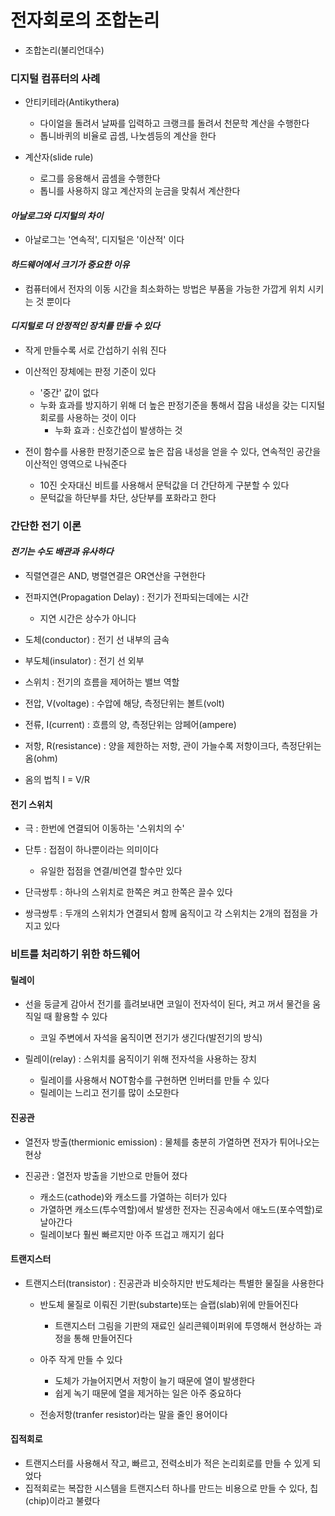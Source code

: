 # 전자회로의 조합논리
- 조합논리(불리언대수)

### 디지털 컴퓨터의 사례
- 안티키테라(Antikythera)
    - 다이얼을 돌려서 날짜를 입력하고 크랭크를 돌려서 천문학 계산을 수행한다
    - 톱니바퀴의 비율로 곱셈, 나눗셈등의 계산을 한다

- 계산자(slide rule) 
    - 로그를 응용해서 곱셈을 수행한다
    - 톱니를 사용하지 않고 계산자의 눈금을 맞춰서 계산한다

#### *아날로그와 디지털의 차이*
- 아날로그는 '연속적', 디지털은 '이산적' 이다

#### *하드웨어에서 크기가 중요한 이유*
- 컴퓨터에서 전자의 이동 시간을 최소화하는 방법은 부품을 가능한 가깝게 위치 시키는 것 뿐이다

#### *디지털로 더 안정적인 장치를 만들 수 있다*
- 작게 만들수록 서로 간섭하기 쉬워 진다
- 이산적인 장체에는 판정 기준이 있다
    - '중간' 값이 없다
    - 누화 효과를 방지하기 위해 더 높은 판정기준을 통해서 잡음 내성을 갖는 디지털 회로를 사용하는 것이 이다
        - 누화 효과 : 신호간섭이 발생하는 것
    
- 전이 함수를 사용한 판정기준으로 높은 잡음 내성을 얻을 수 있다, 연속적인 공간을 이산적인 영역으로 나눠준다
    - 10진 숫자대신 비트를 사용해서 문턱값을 더 간단하게 구분할 수 있다
    - 문턱값을 하단부를 차단, 상단부를 포화라고 한다


### 간단한 전기 이론

#### *전기는 수도 배관과 유사하다*
- 직렬연결은 AND, 병렬연결은 OR연산을 구현한다
- 전파지연(Propagation Delay) : 전기가 전파되는데에는 시간
    - 지연 시간은 상수가 아니다

- 도체(conductor) : 전기 선 내부의 금속
- 부도체(insulator) : 전기 선 외부
- 스위치 : 전기의 흐름을 제어하는 밸브 역할

- 전압, V(voltage) : 수압에 해당, 측정단위는 볼트(volt)
- 전류, I(current) : 흐름의 양, 측정단위는 암페어(ampere)
- 저항, R(resistance) : 양을 제한하는 저항, 관이 가늘수록 저항이크다, 측정단위는 옴(ohm)

- 옴의 법칙 I = V/R

#### 전기 스위치
- 극 : 한번에 연결되어 이동하는 '스위치의 수'
- 단투 : 접점이 하나뿐이라는 의미이다
    - 유일한 접점을 연결/비연결 할수만 있다

- 단극쌍투 : 하나의 스위치로 한쪽은 켜고 한쪽은 끌수 있다
- 쌍극쌍투 : 두개의 스위치가 연결되서 함께 움직이고 각 스위치는 2개의 접점을 가지고 있다

### 비트를 처리하기 위한 하드웨어

#### 릴레이
- 선을 둥글게 감아서 전기를 흘려보내면 코일이 전자석이 된다, 켜고 꺼서 물건을 움직일 때 활용할 수 있다
    - 코일 주변에서 자석을 움직이면 전기가 생긴다(발전기의 방식)

- 릴레이(relay) : 스위치를 움직이기 위해 전자석을 사용하는 장치
    - 릴레이를 사용해서 NOT함수를 구현하면 인버터를 만들 수 있다
    - 릴레이는 느리고 전기를 많이 소모한다

#### 진공관
- 열전자 방출(thermionic emission) : 물체를 충분히 가열하면 전자가 튀어나오는 현상

- 진공관 : 열전자 방출을 기반으로 만들어 졌다
    - 캐소드(cathode)와 캐소드를 가열하는 히터가 있다
    - 가열하면 캐소드(투수역할)에서 발생한 전자는 진공속에서 애노드(포수역할)로 날아간다
    - 릴레이보다 훨씬 빠르지만 아주 뜨겁고 깨지기 쉽다

#### 트랜지스터
- 트랜지스터(transistor) : 진공관과 비슷하지만 반도체라는 특별한 물질을 사용한다
    - 반도체 물질로 이뤄진 기판(substarte)또는 슬랩(slab)위에 만들어진다
        -  트랜지스터 그림을 기판의 재료인 실리콘웨이퍼위에 투영해서 현상하는 과정을 통해 만들어진다
    - 아주 작게 만들 수 있다
        - 도체가 가늘어지면서 저항이 늘기 때문에 열이 발생한다
        - 쉽게 녹기 때문에 열을 제거하는 일은 아주 중요하다

    - 전송저항(tranfer resistor)라는 말을 줄인 용어이다

#### 집적회로
- 트랜지스터를 사용해서 작고, 빠르고, 전력소비가 적은 논리회로를 만들 수 있게 되었다
- 집적회로는 복잡한 시스템을 트랜지스터 하나를 만드는 비용으로 만들 수 있다, 칩(chip)이라고 불렸다


